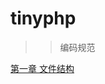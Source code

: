 tinyphp
====

>> 编码规范

[第一章 文件结构](https://github.com/tinycn/tinyphp/blob/master/docs/manual/001%E6%96%87%E4%BB%B6%E7%BB%93%E6%9E%84.md)
